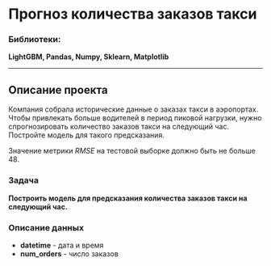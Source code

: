 # Прогноз количества заказов такси

### Библиотеки:
**LightGBM, Pandas, Numpy, Sklearn, Matplotlib**

---
## Описание проекта
Компания собрала исторические данные о заказах такси в аэропортах.
Чтобы привлекать больше водителей в период пиковой нагрузки, нужно спрогнозировать количество заказов такси на следующий час.
Постройте модель для такого предсказания.

Значение метрики *RMSE* на тестовой выборке должно быть не больше 48.

### Задача
**Построить модель для предсказания количества заказов такси на следующий час.**

### Описание данных
- **datetime** - дата и время
- **num_orders** - число заказов
